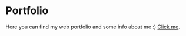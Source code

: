 # Portfolio

Here you can find my web portfolio and some info about me :) [Click me](https://dmitrykrtv.github.io/ptype1/).


